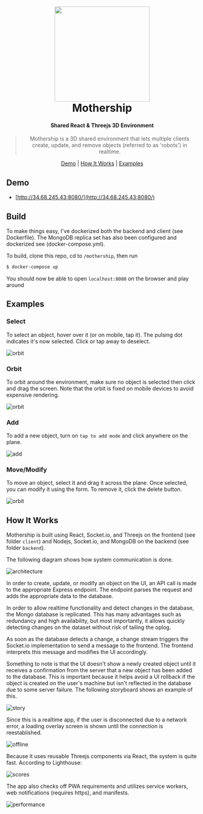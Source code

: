 

<h1 align="center">
  <a href="http://34.68.245.43:8080/"><img src="/assets/logo.png" width="250"/></a>
  <br>
  Mothership
</h1>

<h4 align="center">Shared React & Threejs 3D Environment </h4>


<blockquote align="center">
 Mothership is a 3D shared environment that lets multiple clients create, update, and remove objects (referred to as 'robots') in realtime.

</blockquote>

<p align="center">
  <a href="#demo">Demo</a>&nbsp;|&nbsp;<a href="#how-it-works">How It Works</a>&nbsp;|&nbsp;<a href="#examples">Examples</a>
</p>


## Demo
- [http://34.68.245.43:8080/](http://34.68.245.43:8080/)


## Build

To make things easy, I've dockerized both the backend and client (see Dockerfile). The MongoDB replica set has also been configured and dockerized see (docker-compose.yml).

To build, clone this repo, cd to `/mothership`, then run
```bash
$ docker-compose up
```

You should now be able to open `localhost:8080` on the browser and play around


## Examples

### Select

To select an object, hover over it (or on mobile, tap it). The pulsing dot indicates it's now selected. Click or tap away to deselect.

![orbit](./assets/select.gif)


### Orbit

To orbit around the environment, make sure no object is selected then click and drag the screen. Note that the orbit is fixed on mobile devices to avoid expensive rendering.

![orbit](./assets/orbit.gif)


### Add

To add a new object, turn on `tap to add mode` and click anywhere on the plane.

![add](./assets/add.gif)


### Move/Modify

To move an object, select it and drag it across the plane. Once selected, you can modify it using the form. To remove it, click the delete button.

![orbit](./assets/move.gif)


## How It Works

Mothership is built using React, Socket.io, and Threejs on the frontend (see folder `client`) and Nodejs, Socket.io, and MongoDB on the backend (see folder `backend`). 

The following diagram shows how system communication is done.

![architecture](./assets/architecture.png)

In order to create, update, or modify an object on the UI, an API call is made to the appropriate Express endpoint.
The endpoint parses the request and adds the appropriate data to the database.

In order to allow realtime functionality and detect changes in the database,
the Mongo database is replicated. This has many advantages such as redundancy and high availability, but most importantly, it allows quickly detecting changes on the dataset without risk of tailing the oplog. 

As soon as the database detects a change, a change stream triggers the Socket.io implementation to send a message to the frontend. The frontend interprets this message and modifies the UI accordingly. 

Something to note is that the UI doesn't show a newly created object until it receives a confirmation from the server that a new object has been added to the database. This is important because it helps avoid a UI rollback if the object is created on the user's machine but isn't reflected in the database due to some server failure. The following storyboard shows an example of this.

![story](./assets/story.png)

Since this is a realtime app, if the user is disconnected due to a network error, a loading overlay screen is shown until the connection is reestablished.

![offline](./assets/offline.gif)


Because it uses reusable Threejs components via React, the system is quite fast. According to Lighthouse:

![scores](./assets/scores.png)


The app also checks off PWA requirements and utilizes service workers, web notifications (requires https), and manifests.

![performance](./assets/performance.png)


